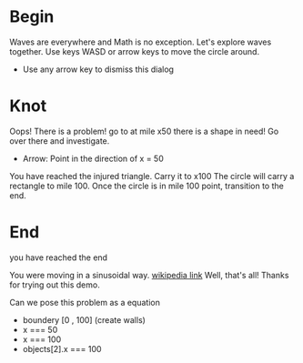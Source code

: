 # Begin

Waves are everywhere and Math is no exception. Let's explore waves together.
Use keys WASD or arrow keys to move the circle around.

- Use any arrow key to dismiss this dialog

# Knot

Oops! There is a problem! go to at mile x50 there is a shape in need! Go over there and investigate.

- Arrow: Point in the direction of x = 50

You have reached the injured triangle. Carry it to x100
The circle will carry a rectangle to mile 100.
Once the circle is in mile 100 point, transition to the end.

# End

you have reached the end

You were moving in a sinusoidal way. [wikipedia link](https://en.wikipedia.org/wiki/Sine_wave)
Well, that's all! Thanks for trying out this demo.

Can we pose this problem as a equation

- boundery [0 , 100] (create walls)
- x === 50
- x === 100
- objects[2].x === 100
